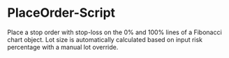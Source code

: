 # PlaceOrder-Script
Place a stop order with stop-loss on the 0% and 100% lines of a Fibonacci chart object. Lot size is automatically calculated based on input risk percentage with a manual lot override.
